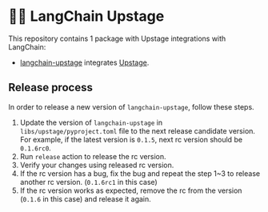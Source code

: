 # 🦜️🔗 LangChain Upstage

This repository contains 1 package with Upstage integrations with LangChain:

- [langchain-upstage](https://pypi.org/project/langchain-upstage/) integrates [Upstage](https://www.upstage.ai/).


## Release process

In order to release a new version of `langchain-upstage`, follow these steps.

1. Update the version of `langchain-upstage` in `libs/upstage/pyproject.toml` file to the next release candidate version. For example, if the latest version is `0.1.5`, next rc version should be `0.1.6rc0`.
2. Run `release` action to release the rc version.
3. Verify your changes using released rc version.
4. If the rc version has a bug, fix the bug and repeat the step 1~3 to release another rc version. (`0.1.6rc1` in this case)
5. If the rc version works as expected, remove the rc from the version (`0.1.6` in this case) and release it again.

